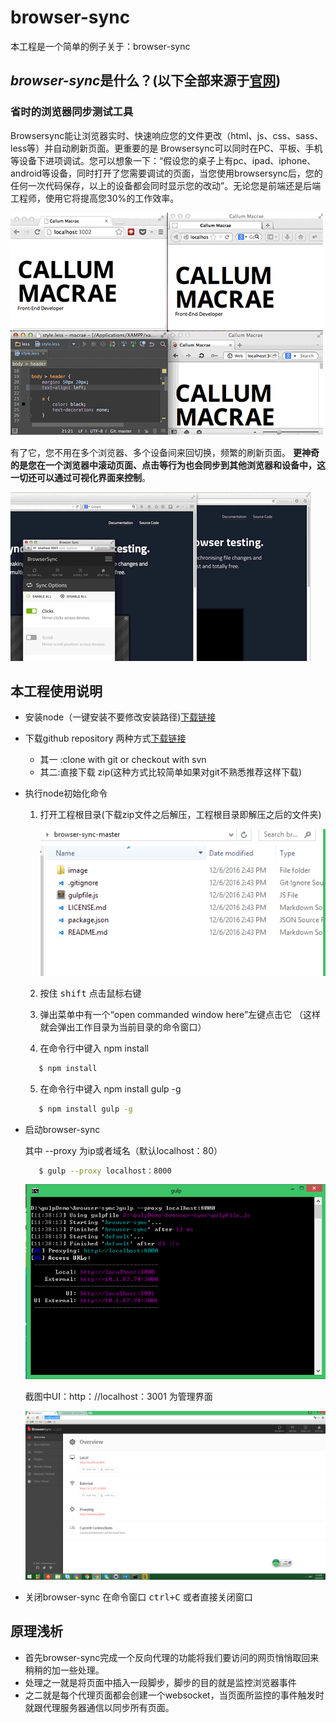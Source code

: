 # browser-sync
本工程是一个简单的例子关于：browser-sync


## *browser-sync*是什么？(以下全部来源于[官网](http://www.browsersync.cn/))

### 省时的浏览器同步测试工具

Browsersync能让浏览器实时、快速响应您的文件更改（html、js、css、sass、less等）并自动刷新页面。更重要的是 Browsersync可以同时在PC、平板、手机等设备下进项调试。您可以想象一下：“假设您的桌子上有pc、ipad、iphone、android等设备，同时打开了您需要调试的页面，当您使用browsersync后，您的任何一次代码保存，以上的设备都会同时显示您的改动”。无论您是前端还是后端工程师，使用它将提高您30%的工作效率。

![](./image/sync-demo.gif)

有了它，您不用在多个浏览器、多个设备间来回切换，频繁的刷新页面。 <strong>更神奇的是您在一个浏览器中滚动页面、点击等行为也会同步到其他浏览器和设备中，这一切还可以通过可视化界面来控制</strong>。

![](./image/scroll-demo.gif)

## 本工程使用说明

* 安装node（一键安装不要修改安装路径)[下载链接](http://nodejs.cn/)

* 下载github repository 两种方式[下载链接](https://github.com/advence-liz/browser-sync)
  * 其一 :clone with git or checkout with svn
  * 其二:直接下载 zip(这种方式比较简单如果对git不熟悉推荐这样下载)
* 执行node初始化命令
  1. 打开工程根目录(下载zip文件之后解压，工程根目录即解压之后的文件夹)   

      ![目录结构](./image/rootf.png)

  2. 按住 <kbd>shift</kbd> 点击鼠标右键
  3. 弹出菜单中有一个“open commanded window here”左键点击它 （这样就会弹出工作目录为当前目录的命令窗口）
  4. 在命令行中键入 npm install
  
  ```bash
     $ npm install
  ```   
  5. 在命令行中键入 npm install gulp -g 
  ```bash
     $ npm install gulp -g
  ```
* 启动browser-sync 
   
   其中 --proxy  为ip或者域名（默认localhost：80）
   ```bash
      $ gulp --proxy localhost：8000
  ```
  ![](./image/cmd.png)    

   截图中UI：http：//localhost：3001 为管理界面

   ![](./image/admin.png)

* 关闭browser-sync 在命令窗口 <kbd>ctrl+C</kbd> 或者直接关闭窗口   

## 原理浅析

- 首先browser-sync完成一个反向代理的功能将我们要访问的网页悄悄取回来稍稍的加一些处理。
- 处理之一就是将页面中插入一段脚步，脚步的目的就是监控浏览器事件
- 之二就是每个代理页面都会创建一个websocket，当页面所监控的事件触发时就跟代理服务器通信以同步所有页面。
